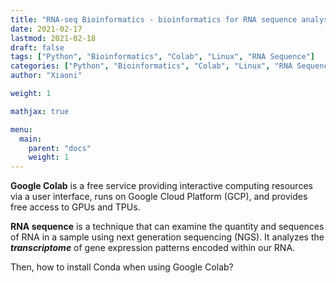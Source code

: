 ```yaml
---
title: "RNA-seq Bioinformatics - bioinformatics for RNA sequence analysis"
date: 2021-02-17
lastmod: 2021-02-18
draft: false
tags: ["Python", "Bioinformatics", "Colab", "Linux", "RNA Sequence"]
categories: ["Python", "Bioinformatics", "Colab", "Linux", "RNA Sequence"]
author: "Xiaoni"

weight: 1

mathjax: true

menu:
  main:
    parent: "docs"
    weight: 1
---
```


**Google Colab** is a free service providing interactive computing resources via a user interface, runs on Google Cloud Platform (GCP), and provides free access to GPUs and TPUs.

**RNA sequence** is a technique that can examine the quantity and sequences of RNA in a sample using next generation sequencing (NGS). It analyzes the ***transcriptome*** of gene expression patterns encoded within our RNA. 


Then, how to install Conda when using Google Colab?

<!--more-->